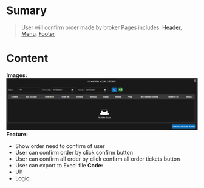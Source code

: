 # Sumary
> User will confirm order made by broker
> Pages includes: [Header](../../Common%20UI/Header.md), [Menu](../../Common%20UI/Menu.md), [Footer](../../Common%20UI/Footer.md) 
# Content

**Images:**
![](images/Confirm%20your%20Order.png)
**Feature:**
-  Show order need to confirm of user
- User can confirm order by click confirm button
- User can confirm all order by click confirm all order tickets button
- User can export to Execl file
**Code:**
- UI:
- Logic: